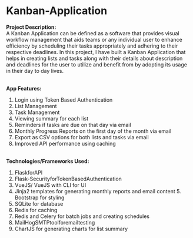 # Kanban-Application
**Project Description:**<br>
A Kanban Application can be defined as a software that provides visual workflow management that aids teams or any individual user to enhance efficiency by scheduling their tasks appropriately and adhering to their respective deadlines. In this project, I have built a Kanban Application that helps in creating lists and tasks along with their details about description and deadlines for the user to utilize and benefit from by adopting its usage in their day to day lives.<br><br>

**App Features:**<br>
1. Login using Token Based Authentication
2. List Management
3. Task Management
4. Viewing summary for each list
5. Reminders if tasks are due on that day via email
6. Monthly Progress Reports on the first day of the month via email
7. Export as CSV options for both lists and tasks via email
8. Improved API performance using caching<br><br>

**Technologies/Frameworks Used:**<br>
1. FlaskforAPI
2. Flask-SecurityforTokenBasedAuthentication
3. VueJS/ VueJS with CLI for UI
4. Jinja2 templates for generating monthly reports and email content 5. Bootstrap for styling
5. SQLite for database
6. Redis for caching
7. Redis and Celery for batch jobs and creating schedules
8. MailHogSMTPtoolforemailtesting
9. ChartJS for generating charts for list summary
